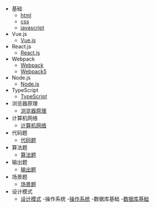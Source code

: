 ﻿- 基础
  - [html](八股/html.md)
  - [css](八股/css.md)
  - [javascript](八股/javascript.md)
- Vue.js
  - [Vue.js](八股/vue.md)
- React.js
  - [React.js](八股/react.md)
- Webpack
  - [Webpack](八股/webpack.md)
  - [Webpack5](八股/webpack5.md)
- Node.js
  - [Node.js](八股/node.js.md)
- TypeScript
  - [TypeScript](八股/typescript.md)
- 浏览器原理
  - [浏览器原理](八股/浏览器.md)
- 计算机网络
  - [计算机网络](八股/网络.md)
- 代码题
  - [代码题](八股/代码题.md)
- 算法题
  - [算法题](八股/算法题.md)
- 输出题
  - [输出题](八股/输出题.md)
- 场景题
  - [场景题](八股/场景题.md) 
- 设计模式
  - [设计模式](八股/设计模式.md)
-操作系统
  -[操作系统](八股/操作系统.md)
-数据库基础
  -[数据库基础](八股/数据库基础.md)
